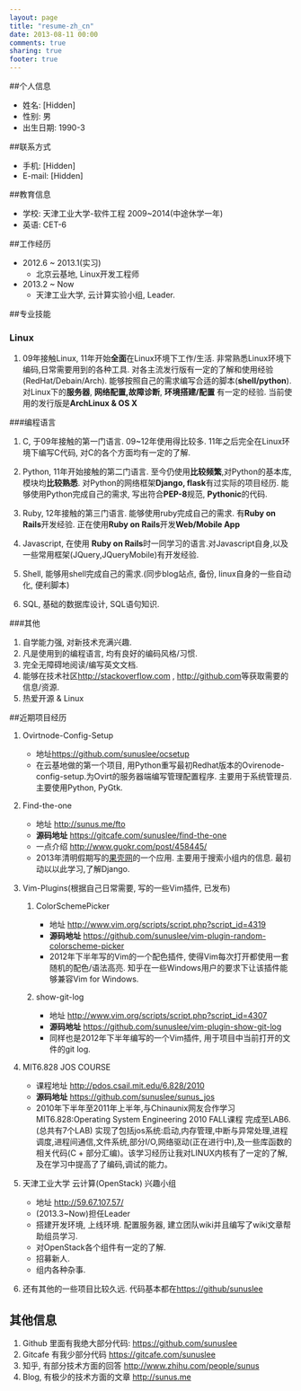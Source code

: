 ```yaml
---
layout: page
title: "resume-zh_cn"
date: 2013-08-11 00:00
comments: true
sharing: true
footer: true
---
```



##个人信息
* 姓名: [Hidden]
* 性别: 男
* 出生日期: 1990-3

##联系方式
* 手机: [Hidden]
* E-mail: [Hidden]

##教育信息
* 学校: 天津工业大学-软件工程 2009~2014(中途休学一年)
* 英语: CET-6

##工作经历
* 2012.6 ~ 2013.1(实习)
    * 北京云基地, Linux开发工程师
* 2013.2 ~ Now
    * 天津工业大学, 云计算实验小组, Leader.

##专业技能
### Linux
1. 09年接触Linux, 11年开始**全面**在Linux环境下工作/生活. 非常熟悉Linux环境下编码,日常需要用到的各种工具. 对各主流发行版有一定的了解和使用经验(RedHat/Debain/Arch). 能够按照自己的需求编写合适的脚本(**shell/python**). 对Linux下的**服务器**, **网络配置,故障诊断**, **环境搭建/配置** 有一定的经验. 当前使用的发行版是**ArchLinux & OS X**

###编程语言
1. C, 于09年接触的第一门语言. 09~12年使用得比较多. 11年之后完全在Linux环境下编写C代码, 对C的各个方面均有一定的了解.

2. Python, 11年开始接触的第二门语言. 至今仍使用**比较频繁**,对Python的基本库,模块均**比较熟悉**. 对Python的网络框架**Django, flask**有过实际的项目经历. 能够使用Python完成自己的需求, 写出符合**PEP-8**规范, **Pythonic**的代码.

3. Ruby, 12年接触的第三门语言. 能够使用ruby完成自己的需求. 有**Ruby on Rails**开发经验. 正在使用**Ruby on Rails**开发**Web/Mobile App**

4. Javascript, 在使用 **Ruby on Rails**时一同学习的语言.对Javascript自身,以及一些常用框架(JQuery,JQueryMobile)有开发经验.

5. Shell, 能够用shell完成自己的需求.(同步blog站点, 备份, linux自身的一些自动化, 便利脚本)

6. SQL, 基础的数据库设计, SQL语句知识.

###其他
1. 自学能力强, 对新技术充满兴趣.
2. 凡是使用到的编程语言, 均有良好的编码风格/习惯.
3. 完全无障碍地阅读/编写英文文档.
4. 能够在技术社区<http://stackoverflow.com> , <http://github.com>等获取需要的信息/资源.
5. 热爱开源 & Linux

##近期项目经历
1. Ovirtnode-Config-Setup
   * 地址<https://github.com/sunuslee/ocsetup>
   * 在云基地做的第一个项目, 用Python重写最初Redhat版本的Ovirenode-config-setup.为Ovirt的服务器端编写管理配置程序. 主要用于系统管理员. 主要使用Python, PyGtk.

2. Find-the-one
   * 地址 <http://sunus.me/fto>
   * __源码地址__ <https://gitcafe.com/sunuslee/find-the-one>
   * 一点介绍 <http://www.guokr.com/post/458445/>
   * 2013年清明假期写的[果壳网][3]的一个应用. 主要用于搜索小组内的信息. 最初动以以此学习,了解Django.

3. Vim-Plugins(根据自己日常需要, 写的一些Vim插件, 已发布)

   1. ColorSchemePicker
       * 地址 <http://www.vim.org/scripts/script.php?script_id=4319>
       * __源码地址__ <https://github.com/sunuslee/vim-plugin-random-colorscheme-picker>
       * 2012年下半年写的Vim的一个配色插件, 使得Vim每次打开都使用一套随机的配色/语法高亮. 知乎在一些Windows用户的要求下让该插件能够兼容Vim for Windows.

   2. show-git-log
       * 地址 <http://www.vim.org/scripts/script.php?script_id=4307>
       * __源码地址__ <https://github.com/sunuslee/vim-plugin-show-git-log>
       * 同样也是2012年下半年编写的一个Vim插件, 用于项目中当前打开的文件的git log.

4. MIT6.828 JOS COURSE
    * 课程地址 <http://pdos.csail.mit.edu/6.828/2010>
    * __源码地址__ <https://github.com/sunuslee/sunus_jos>
    * 2010年下半年至2011年上半年,与Chinaunix网友合作学习MIT6.828:Operating System Engineering 2010 FALL课程 完成至LAB6.(总共有7个LAB) 实现了包括jos系统:启动,内存管理,中断与异常处理,进程调度,进程间通信,文件系统,部分I/O,网络驱动(正在进行中),及一些库函数的相关代码(C + 部分汇编)。该学习经历让我对LINUX内核有了一定的了解,及在学习中提高了了编码,调试的能力。

5. 天津工业大学 云计算(OpenStack) 兴趣小组
    * 地址 <http://59.67.107.57/>
    * (2013.3~Now)担任Leader
    * 搭建开发环境, 上线环境. 配置服务器, 建立团队wiki并且编写了wiki文章帮助组员学习.
    * 对OpenStack各个组件有一定的了解.
    * 招募新人.
    * 组内各种杂事.

6. 还有其他的一些项目比较久远. 代码基本都在[https://github/sunuslee][6]

## 其他信息
1. Github 里面有我绝大部分代码: <https://github.com/sunuslee>
2. Gitcafe 有我少部分代码 <https://gitcafe.com/sunuslee>
3. 知乎, 有部分技术方面的回答 <http://www.zhihu.com/people/sunus>
4. Blog, 有极少的技术方面的文章 <http://sunus.me>


[1]: https://github.com/sunuslee/ocsetup
[2]: https://gitcafe.com/sunuslee/find-the-one
[3]: http://www.guokr.com
[4]: http://www.vim.org/scripts/script.php?script_id=4319
[5]: http://www.vim.org/scripts/script.php?script_id=4307
[6]: https://github.com/sunuslee
[7]: http://www.vim.org/account/profile.php?user_id=58501
[8]: http://pdos.csail.mit.edu/6.828/2010
[9]: http://59.67.107.57
